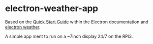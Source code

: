 # electron-weather-app

Based on the [Quick Start Guide](https://electronjs.org/docs/tutorial/quick-start) within the Electron documentation and [electron weather](https://github.com/universeworkshops/electron-weather).

A simple app ment to run on a ~7inch display 24/7 on the RPI3.
